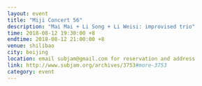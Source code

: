 ```yaml
---
layout: event
title: "Miji Concert 56"
description: "Mai Mai + Li Song + Li Weisi: improvised trio"
time: 2018-08-12 19:30:00 +8
endtime: 2018-08-12 21:00:00 +8
venue: shilibao
city: beijing
location: email subjam@gmail.com for reservation and address
link: http://www.subjam.org/archives/3753#more-3753
category: event
---
```


